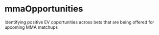 # mmaOpportunities
Identifying positive EV opportunities across bets that are being offered for upcoming MMA matchups
